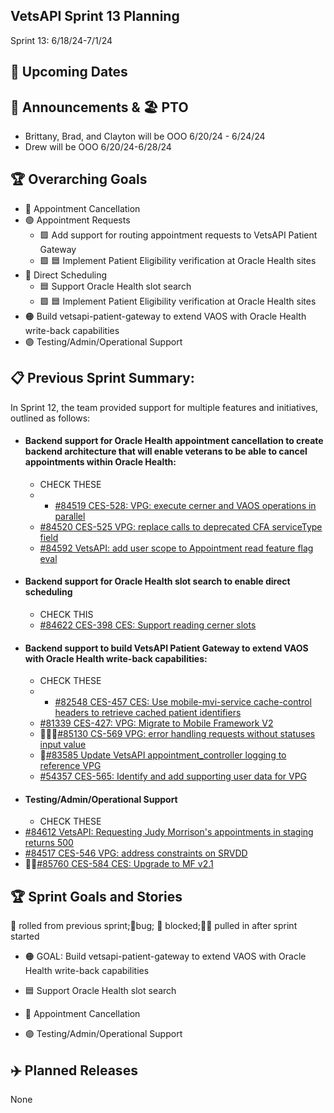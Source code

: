 ## VetsAPI Sprint 13 Planning
Sprint 13: 6/18/24-7/1/24

## 📅 Upcoming Dates

## 📣 Announcements & 🏖️ PTO
* Brittany, Brad, and Clayton will be OOO 6/20/24 - 6/24/24
* Drew will be OOO 6/20/24-6/28/24

## 🏆 Overarching Goals
* 🔴 Appointment Cancellation
* 🟢 Appointment Requests
  * 🟩 Add support for routing appointment requests to VetsAPI Patient Gateway
  * 🟩 🟦 Implement Patient Eligibility verification at Oracle Health sites 
* 🔵 Direct Scheduling
  * 🟦 Support Oracle Health slot search
  *  🟩 🟦 Implement Patient Eligibility verification at Oracle Health sites
* 🟠 Build vetsapi-patient-gateway to extend VAOS with Oracle Health write-back capabilities
* 🟣 Testing/Admin/Operational Support
 
## 📋 Previous Sprint Summary:
In Sprint 12, the team provided support for multiple features and initiatives, outlined as follows:
* #### Backend support for Oracle Health appointment cancellation to create backend architecture that will enable veterans to be able to cancel appointments within Oracle Health:
  * CHECK THESE
  * * [#84519 CES-528: VPG: execute cerner and VAOS operations in parallel](https://app.zenhub.com/workspaces/appointments-oracle-health-integration-65a6e99ea522640e4d09393b/issues/gh/department-of-veterans-affairs/va.gov-team/84519)
   * [#84520 CES-525 VPG: replace calls to deprecated CFA serviceType field](https://app.zenhub.com/workspaces/appointments-oracle-health-integration-65a6e99ea522640e4d09393b/issues/gh/department-of-veterans-affairs/va.gov-team/84520)
   * [#84592 VetsAPI: add user scope to Appointment read feature flag eval](https://app.zenhub.com/workspaces/appointments-oracle-health-integration-65a6e99ea522640e4d09393b/issues/gh/department-of-veterans-affairs/va.gov-team/84592)
* #### Backend support for Oracle Health slot search to enable direct scheduling 
   *  CHECK THIS
   *  [#84622 CES-398 CES: Support reading cerner slots](https://app.zenhub.com/workspaces/appointments-oracle-health-integration-65a6e99ea522640e4d09393b/issues/gh/department-of-veterans-affairs/va.gov-team/84622)
* #### Backend support to build VetsAPI Patient Gateway to extend VAOS with Oracle Health write-back capabilities: 
  * CHECK THESE
  * * [#82548 CES-457 CES: Use mobile-mvi-service cache-control headers to retrieve cached patient identifiers](https://app.zenhub.com/workspaces/appointments-oracle-health-integration-65a6e99ea522640e4d09393b/issues/gh/department-of-veterans-affairs/va.gov-team/82548)
   * [#81339 CES-427: VPG: Migrate to Mobile Framework V2](https://app.zenhub.com/workspaces/appointments-oracle-health-integration-65a6e99ea522640e4d09393b/issues/gh/department-of-veterans-affairs/va.gov-team/81339)
   * 🐞🧗‍♀️[#85130 CS-569 VPG: error handling requests without statuses input value](https://app.zenhub.com/workspaces/appointments-oracle-health-integration-65a6e99ea522640e4d09393b/issues/gh/department-of-veterans-affairs/va.gov-team/85130)
   * 🚧[#83585 Update VetsAPI appointment_controller logging to reference VPG](https://app.zenhub.com/workspaces/appointments-oracle-health-integration-65a6e99ea522640e4d09393b/issues/gh/department-of-veterans-affairs/va.gov-team/83585)
   * [#54357 CES-565: Identify and add supporting user data for VPG](https://app.zenhub.com/workspaces/appointments-oracle-health-integration-65a6e99ea522640e4d09393b/issues/gh/department-of-veterans-affairs/va.gov-team/84357)
 * #### Testing/Admin/Operational Support
   * CHECK THESE 
 * [#84612 VetsAPI: Requesting Judy Morrison's appointments in staging returns 500](https://app.zenhub.com/workspaces/appointments-oracle-health-integration-65a6e99ea522640e4d09393b/issues/gh/department-of-veterans-affairs/va.gov-team/84612)
  * [#84517 CES-546 VPG: address constraints on SRVDD](https://app.zenhub.com/workspaces/appointments-oracle-health-integration-65a6e99ea522640e4d09393b/issues/gh/department-of-veterans-affairs/va.gov-team/84517)
  * 🧗‍♀️[#85760 CES-584 CES: Upgrade to MF v2.1](https://app.zenhub.com/workspaces/appointments-oracle-health-integration-65a6e99ea522640e4d09393b/issues/gh/department-of-veterans-affairs/va.gov-team/85760)

## 🏆 Sprint Goals and Stories
🚧 rolled from previous sprint;🐞bug; 🚫 blocked;🧗‍♀️ pulled in after sprint started 
* 🟠 GOAL: Build vetsapi-patient-gateway to extend VAOS with Oracle Health write-back capabilities
   
*  🟦 Support Oracle Health slot search
   
* 🔴 Appointment Cancellation
    
* 🟣 Testing/Admin/Operational Support
   
## ✈️ Planned Releases
None
